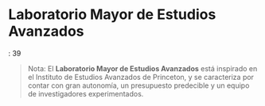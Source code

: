# Laboratorio Mayor de Estudios Avanzados

: 39

> Nota: El **Laboratorio Mayor de Estudios Avanzados** está 
inspirado en el Instituto de Estudios Avanzados de Princeton, y se 
caracteriza por contar con gran autonomía, un presupuesto predecible y 
un equipo de investigadores experimentados.
>